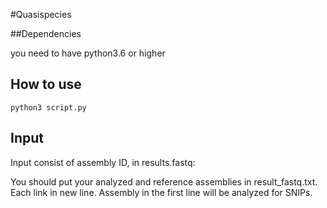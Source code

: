 #Quasispecies

##Dependencies

you need to have python3.6 or higher   

## How to use
```
python3 script.py
```
## Input  
Input consist of assembly ID, in results.fastq:

You should put your analyzed and reference assemblies in result_fastq.txt.
Each link in new line.
Assembly in the first line will be analyzed for SNIPs.
